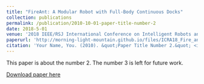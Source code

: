 ```yaml
---
title: "FireAnt: A Modular Robot with Full-Body Continuous Docks"
collection: publications
permalink: /publication/2010-10-01-paper-title-number-2
date: 2018-5-01
venue: '2018 IEEE/RSJ International Conference on Intelligent Robots and Systems (ICRA 2018) '
paperurl: 'http://morning-light-mountain.github.io/files/ICRA18_Fire_ant.pdf'
citation: 'Your Name, You. (2010). &quot;Paper Title Number 2.&quot; <i>Journal 1</i>. 1(2).'
---
```

This paper is about the number 2. The number 3 is left for future work.

[Download paper here](http://morning-light-mountain.github.io/files/ICRA18_Fire_ant.pdf)

